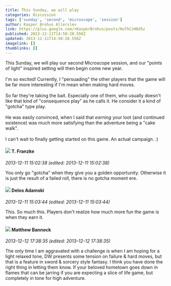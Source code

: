```yaml
---
title: This Sunday, we will play
categories: Discussion
tags: ['sunday', 'second', 'microscope', 'session']
author: Kasper Brohus Allerslev
link: https://plus.google.com/+KasperBrohus/posts/HuThCzH8d5z
published: 2013-12-11T14:50:28.556Z
updated: 2013-12-11T14:50:28.556Z
imagelink: []
thumblinks: []
---
```


This Sunday, we will play our second Microscope session, and our &quot;points of light&quot; inspired setting will then begin come new year.<br /><br />I&#39;m so excited! Currently, I &quot;persuading&quot; the other players that the game will be far more interesting if I&#39;m mean when making hard moves.<br /><br />So far they&#39;re taking the bait. Especially one of them, who usually doesn&#39;t like that kind of &quot;consequence play&quot; as he calls it. He consider it a kind of &quot;gotcha&quot; type play.<br /><br />He was easily convinced, when I said that <i>earning</i> your loot (and continued existence) was much more satisfying than the adventure being a &quot;cake walk&quot;.<br /><br />I can&#39;t wait to finally getting started on this game. An actual campaign. :)
<div id='comment z12ovraagnqjux235221x3lpzuifsd2fi'>
  <h4><img src='{{site.baseurl}}//images/avatars/110330901807759406775_photo.jpg'> T. Franzke</h4>
      <p><cite>2013-12-11 15:02:38 (edited: 2013-12-11 15:02:38)</cite></p>
        <p>You only go &quot;gotcha&quot; when they give you a golden opportunity. Otherwise it is just the result of a failed roll, there is no gotcha moment ere.</p>
</div>
        

<div id='comment z12ovraagnqjux235221x3lpzuifsd2fi'>
  <h4><img src='{{site.baseurl}}//images/avatars/112189206383181484786_photo.jpg'> Delos Adamski</h4>
      <p><cite>2013-12-11 15:03:44 (edited: 2013-12-11 15:03:44)</cite></p>
        <p>This. So much this. Players don&#39;t realize how much more fun the game is when they earn it.</p>
</div>
        

<div id='comment z12ovraagnqjux235221x3lpzuifsd2fi'>
  <h4><img src='{{site.baseurl}}//images/avatars/114115509368774227944_photo.jpg'> Matthew Bannock</h4>
      <p><cite>2013-12-12 17:38:35 (edited: 2013-12-12 17:38:35)</cite></p>
        <p>The only time I am aggravated with a challenge is when I am hoping for a light relaxed tone, DW presents some tension on failure &amp; hard moves, but that is a feature in sword &amp; sorcery style fantasy.   I think you have done the right thing in letting them know.  If your beloved hometown goes down in flames that can be jarring if you are expecting a slice of life game, but completely in tone for high adventure.</p>
</div>
        